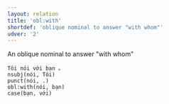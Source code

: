 ```yaml
---
layout: relation
title: 'obl:with'
shortdef: 'oblique nominal to answer "with whom"'
udver: '2'
---
```


An oblique nominal to answer "with whom"

~~~ sdparse
Tôi nói với bạn 。
nsubj(nói, Tôi)
punct(nói, .)
obl:with(nói, bạn)
case(bạn, với)
~~~

<!-- Interlanguage links updated Ne 5. května 2024, 18:21:42 CEST -->
